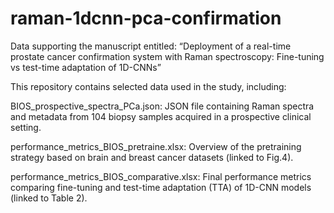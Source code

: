 # raman-1dcnn-pca-confirmation

Data supporting the manuscript entitled:
“Deployment of a real-time prostate cancer confirmation system with Raman spectroscopy: Fine-tuning vs test-time adaptation of 1D-CNNs”

This repository contains selected data used in the study, including:

BIOS_prospective_spectra_PCa.json: JSON file containing Raman spectra and metadata from 104 biopsy samples acquired in a prospective clinical setting.

performance_metrics_BIOS_pretraine.xlsx: Overview of the pretraining strategy based on brain and breast cancer datasets (linked to Fig.4).

performance_metrics_BIOS_comparative.xlsx: Final performance metrics comparing fine-tuning and test-time adaptation (TTA) of 1D-CNN models (linked to Table 2).


